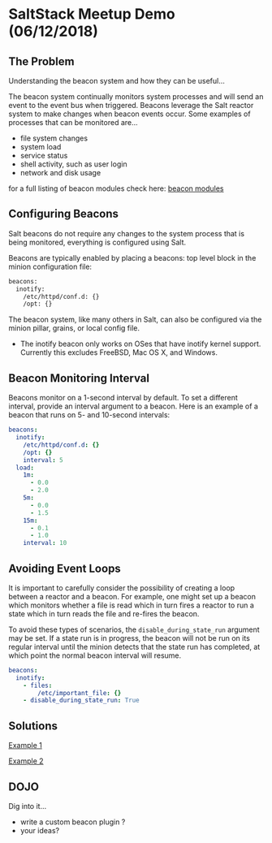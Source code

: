 # SaltStack Meetup Demo (06/12/2018)


## <a name='problem'></a> The Problem

Understanding the beacon system and how they can be useful...

The beacon system continually monitors system processes and will send an event to the event bus when triggered. Beacons leverage the Salt reactor system to make 
changes when beacon events occur. Some examples of processes that can be monitored are...

* file system changes
* system load
* service status
* shell activity, such as user login
* network and disk usage

for a full listing of beacon modules check here: [beacon modules](https://docs.saltstack.com/en/2015.8/ref/beacons/all/index.html#all-salt-beacons)

## <a name='configuration'></a> Configuring Beacons

Salt beacons do not require any changes to the system process that is being monitored, everything is configured using Salt.

Beacons are typically enabled by placing a beacons: top level block in the minion configuration file:

```bash
beacons:
  inotify:
    /etc/httpd/conf.d: {}
    /opt: {}
```
The beacon system, like many others in Salt, can also be configured via the minion pillar, grains, or local config file.

  * The inotify beacon only works on OSes that have inotify kernel support. Currently this excludes FreeBSD, Mac OS X, and Windows.

## <a name='interval'></a> Beacon Monitoring Interval

Beacons monitor on a 1-second interval by default. To set a different interval, provide an interval argument to a beacon.
Here is an example of a beacon that runs on 5- and 10-second intervals:

```YAML
beacons:
  inotify:
    /etc/httpd/conf.d: {}
    /opt: {}
    interval: 5
  load:
    1m:
      - 0.0
      - 2.0
    5m:
      - 0.0
      - 1.5
    15m:
      - 0.1
      - 1.0
    interval: 10
```

## <a name='event loops'></a> Avoiding Event Loops

It is important to carefully consider the possibility of creating a loop between a reactor and a beacon. For example, one might set up a beacon 
which monitors whether a file is read which in turn fires a reactor to run a state which in turn reads the file and re-fires the beacon.

To avoid these types of scenarios, the `disable_during_state_run` argument may be set. If a state run is in progress, the beacon will not be run 
on its regular interval until the minion detects that the state run has completed, at which point the normal beacon interval will resume.

```YAML
beacons:
  inotify:
    - files:
        /etc/important_file: {}
    - disable_during_state_run: True
```

## <a name='solution'></a> Solutions

[Example 1](./beacon-basic/README.md)

[Example 2](./beacon-reactor-runner/README.md)

## <a name='dojo'></a> DOJO

Dig into it...

* write a custom beacon plugin ?
* your ideas?
